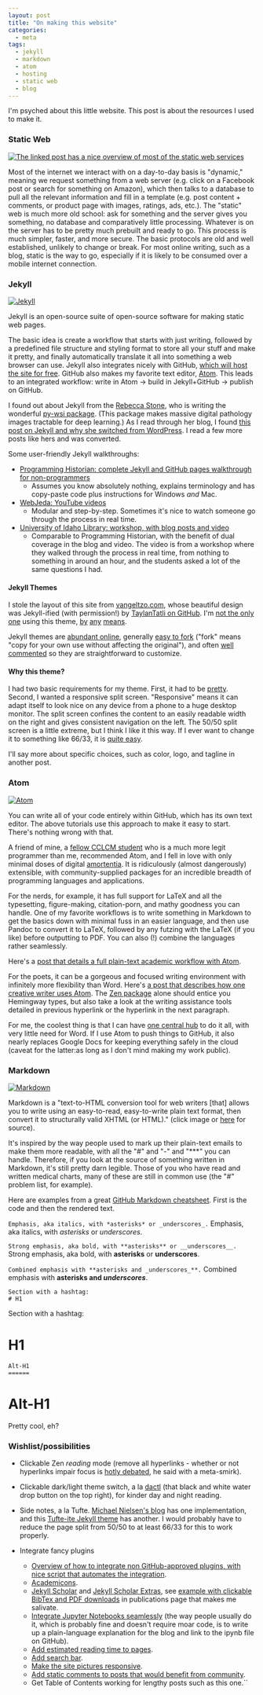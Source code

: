 ```yaml
---
layout: post
title: "On making this website"
categories:
  - meta
tags:
  - jekyll
  - markdown
  - atom
  - hosting
  - static web
  - blog
---
```


I'm psyched about this little website. This post is about the resources I used to make it.

### Static Web

[![The linked post has a nice overview of most of the static web services](https://www.digett.com/sites/default/files/images/static_site_0.png)](https://blog.zipboard.co/how-to-start-with-static-sites-807b8ddfecc)

Most of the internet we interact with on a day-to-day basis is "dynamic," meaning we request something from a web server (e.g. click on a Facebook post or search for something on Amazon), which then talks to a database to pull all the relevant information and fill in a template (e.g. post content + comments, or product page with images, ratings, ads, etc.). The "static" web is much more old school: ask for something and the server gives you something, no database and comparatively little processing. Whatever is on the server has to be pretty much prebuilt and ready to go. This process is much simpler, faster, and more secure. The basic protocols are old and well established, unlikely to change or break.  For most online writing, such as a blog, static is the way to go, especially if it is likely to be consumed over a mobile internet connection.

### Jekyll
[![Jekyll](https://jekyllrb.com/img/logo-2x.png)](https://jekyllrb.com/)

Jekyll is an open-source suite of open-source software for making static web pages.

The basic idea is create a workflow that starts with just writing, followed by a predefined file structure and styling format to store all your stuff and make it pretty, and finally automatically translate it all into something a web browser can use. Jekyll also integrates nicely with GitHub, [which will host the site for free](https://help.github.com/articles/about-github-pages-and-jekyll/). GitHub also makes my favorite text editor, [Atom](https://atom.io/). This leads to an integrated workflow: write in Atom → build in Jekyll+GitHub →  publish on GitHub.

I found out about Jekyll from the [Rebecca Stone](https://ysbecca.github.io/programming/2018/05/22/py-wsi.html), who is writing the wonderful [py-wsi package](https://github.com/ysbecca/py-wsi). (This package makes massive digital pathology images tractable for deep learning.) As I read through her blog, I found [this post on Jekyll and why she switched from WordPress](https://ysbecca.github.io/programming/2017/04/29/jekyll-migration.html). I read a few more posts like hers and was converted.

Some user-friendly Jekyll walkthroughs:

- [Programming Historian: complete Jekyll and GitHub pages walkthrough for non-programmers](https://programminghistorian.org/en/lessons/building-static-sites-with-jekyll-github-pages)
  - Assumes you know absolutely nothing, explains terminology and has copy-paste code plus instructions for Windows *and* Mac.
- [WebJeda: YouTube videos](https://www.youtube.com/watch?v=bwThn0rxv7M)
  - Modular and step-by-step. Sometimes it's nice to watch someone go through the process in real time.
- [University of Idaho Library: workshop, with blog posts and video](https://evanwill.github.io/go-go-ghpages/0-prep.html)
  - Comparable to Programming Historian, with the benefit of dual coverage in the blog and video. The video is from a workshop where they walked through the process in real time, from nothing to something in around an hour, and the students asked a lot of the same questions I had.

#### Jekyll Themes

I stole the layout of this site from [vangeltzo.com](https://vangeltzo.com/index.html), whose beautiful design was Jekyll-ified (with permission!) by [TaylanTatli on GitHub](https://taylantatli.github.io/Halve/). I'm [not the only one](https://github.com/cbeauhilton/cbeauhilton.github.io/network/members) using this theme, [by](https://drivenbyentropy.github.io/) [any](https://ejieum.github.io/) [means](https://je553.github.io/).

Jekyll themes are [abundant online](http://jekyllthemes.org/), generally [easy to fork](https://taylantatli.github.io/Halve/halve-theme/) ("fork" means "copy for your own use without affecting the original"), and often [well commented](https://taylantatli.github.io/Halve/posts) so they are straightforward to customize.

#### Why this theme?

I had two basic requirements for my theme. First, it had to be [pretty](http://www.leonardkoren.com/lkwh.html). Second, I wanted a responsive split screen. "Responsive" means it can adapt itself to look nice on any device from a phone to a huge desktop monitor. The split screen confines the content to an easily readable width on the right and gives consistent navigation on the left. The 50/50 split screen is a little extreme, but I think I like it this way. If I ever want to change it to something like 66/33, it is [quite  easy](https://github.com/TaylanTatli/Halve/issues/32).

I'll say more about specific choices, such as color, logo, and tagline in another post.


### Atom

[![Atom](https://avatars2.githubusercontent.com/u/1089146?s=200&v=4)](https://atom.io/)

You can write all of your code entirely within GitHub, which has its own text editor. The above tutorials use this approach to make it easy to start. There's nothing wrong with that.

A friend of mine, a [fellow CCLCM student](https://github.com/JaretK) who is a much more legit programmer than me, recommended Atom, and I fell in love with only minimal doses of digital [amortentia](http://harrypotter.wikia.com/wiki/Amortentia). It is ridiculously (almost dangerously) extensible, with community-supplied packages for an incredible breadth of programming languages and applications.

For the nerds, for example, it has full support for LaTeX and all the typesetting, figure-making, citation-porn, and mathy goodness you can handle. One of my favorite workflows is to write something in Markdown to get the basics down with minimal fuss in an easier language, and then use Pandoc to convert it to LaTeX, followed by any futzing with the LaTeX (if you like) before outputting to PDF. You can also (!) combine the languages rather seamlessly.

Here's a [post that details a full plain-text academic workflow with Atom](http://u.arizona.edu/~selisker/post/workflow/).



For the poets, it can be a gorgeous and focused writing environment with infinitely more flexibility than Word. Here's [a post that describes how one creative writer uses Atom](https://8bitbuddhism.com/2017/12/29/a-novel-approach-to-writing-with-atom-and-markdown/). The [Zen package](https://atom.io/packages/Zen) alone should entice you Hemingway types, but also take a look at the writing assistance tools detailed in previous hyperlink or the hyperlink in the next paragraph.

For me, the coolest thing is that I can have [one central hub](https://medium.com/@sroberts/how-i-atom-12988bce8fce) to do it all, with very little need for Word. If I use Atom to push things to GitHub, it also nearly replaces Google Docs for keeping everything safely in the cloud (caveat for the latter:as long as I don't mind making my work public).


### Markdown
[![Markdown](https://github.com/dcurtis/markdown-mark/blob/master/png/208x128.png?raw=true)](https://daringfireball.net/projects/markdown/)

Markdown is a "text-to-HTML conversion tool for web writers [that] allows you to write using an easy-to-read, easy-to-write plain text format, then convert it to structurally valid XHTML (or HTML)."  (click image or [here](https://daringfireball.net/projects/markdown/) for source).

It's inspired by the way people used to mark up their plain-text emails to make them more readable, with all the "#" and "-" and "***" you can handle. Therefore, if you look at the source of something written in Markdown, it's still pretty darn legible. Those of you who have read and written medical charts, many of these are still in common use (the "#" problem list, for example).

Here are examples from a great [GitHub Markdown cheatsheet](https://github.com/adam-p/markdown-here/wiki/Markdown-Cheatsheet). First is the code and then the rendered text.

`Emphasis, aka italics, with *asterisks* or _underscores_.`
Emphasis, aka italics, with *asterisks* or _underscores_.

`Strong emphasis, aka bold, with **asterisks** or __underscores__.`
Strong emphasis, aka bold, with **asterisks** or __underscores__.

`Combined emphasis with **asterisks and _underscores_**.`
Combined emphasis with **asterisks and _underscores_**.

```
Section with a hashtag:
# H1
```

Section with a hashtag:
# H1

```
Alt-H1
======
```

Alt-H1
======


Pretty cool, eh?


### Wishlist/possibilities


- Clickable Zen *reading* mode (remove all hyperlinks - whether or not hyperlinks impair focus is [hotly debated](https://books.google.com/books?id=QJxeBAAAQBAJ&pg=PA79&lpg=PA79&dq=On+Measuring+the+Impact+of+Hyperlinks+on+Reading&source=bl&ots=Ih_zN17-Nh&sig=F47u2HB7nBavnD3amydmJo5wNB4&hl=en&sa=X&ved=2ahUKEwjs0Pif1Z3dAhUKXa0KHcEeCucQ6AEwCXoECAEQAQ#v=onepage&q&f=false), he said with a meta-smirk).
- Clickable dark/light theme switch, a la [dactl](https://melangue.github.io/dactl//) (that black and white water drop button on the top right), for kinder day and night reading.
- Side notes, a la Tufte. [Michael Nielsen's blog](http://augmentingcognition.com/ltm.html) has one implementation, and this [Tufte-ite Jekyll theme](http://clayh53.github.io/tufte-jekyll/articles/15/tufte-style-jekyll-blog) has another. I would probably have to reduce the page split from 50/50 to at least 66/33 for this to work properly.
- Integrate fancy plugins

  - [Overview of how to integrate non GitHub-approved plugins, with nice script that automates the integration](https://drewsilcock.co.uk/custom-jekyll-plugins).
  - [Academicons](https://www.janknappe.com/blog/Integrating-Academicons-with-Fontawesome-in-the-Millennial-Jekyll-template/).
  - [Jekyll Scholar](https://gist.github.com/roachhd/ed8da4786ba79dfc4d91) and [Jekyll Scholar Extras](https://github.com/jgoodall/jekyll-scholar-extras), see [example with clickable BibTex and PDF downloads](https://caesr.uwaterloo.ca//publications/index.html) in publications page that makes me salivate.
  - [Integrate Jupyter Notebooks seamlessly](https://bethallchurch.github.io/jupyter-notebooks-with-jekyll/) (the way people usually do it, which is probably fine and doesn't require moar code, is to write up a plain-language explanation for the blog and link to the ipynb file on GitHub).
  - [Add estimated reading time to pages](https://github.com/bdesham/reading_time).
  - [Add search bar](http://www.jekyll-plugins.com/plugins/simple-jekyll-search).
  - [Make the site pictures responsive](https://github.com/robwierzbowski/jekyll-picture-tag).
  - [Add static comments to posts that would benefit from community](https://mademistakes.com/articles/jekyll-static-comments/#static-comments).
  - Get Table of Contents working for lengthy posts such as this one.``
